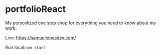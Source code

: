 # portfolioReact

My personlized one stop shop for everything you need to know about my work.

Live: https://samueljonesdev.com/

Run local:`npm start`
